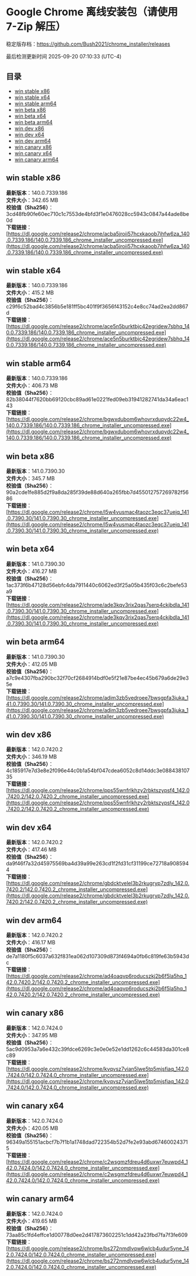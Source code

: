 # Google Chrome 离线安装包（请使用 7-Zip 解压）
稳定版存档：<https://github.com/Bush2021/chrome_installer/releases>

最后检测更新时间
2025-09-20 07:10:33 (UTC-4)

## 目录
* [win stable x86](https://github.com/Bush2021/chrome_installer?tab=readme-ov-file#win-stable-x86)
* [win stable x64](https://github.com/Bush2021/chrome_installer?tab=readme-ov-file#win-stable-x64)
* [win stable arm64](https://github.com/Bush2021/chrome_installer?tab=readme-ov-file#win-stable-arm64)
* [win beta x86](https://github.com/Bush2021/chrome_installer?tab=readme-ov-file#win-beta-x86)
* [win beta x64](https://github.com/Bush2021/chrome_installer?tab=readme-ov-file#win-beta-x64)
* [win beta arm64](https://github.com/Bush2021/chrome_installer?tab=readme-ov-file#win-beta-arm64)
* [win dev x86](https://github.com/Bush2021/chrome_installer?tab=readme-ov-file#win-dev-x86)
* [win dev x64](https://github.com/Bush2021/chrome_installer?tab=readme-ov-file#win-dev-x64)
* [win dev arm64](https://github.com/Bush2021/chrome_installer?tab=readme-ov-file#win-dev-arm64)
* [win canary x86](https://github.com/Bush2021/chrome_installer?tab=readme-ov-file#win-canary-x86)
* [win canary x64](https://github.com/Bush2021/chrome_installer?tab=readme-ov-file#win-canary-x64)
* [win canary arm64](https://github.com/Bush2021/chrome_installer?tab=readme-ov-file#win-canary-arm64)

## win stable x86
**最新版本**：140.0.7339.186  
**文件大小**：342.65 MB  
**校验值（Sha256）**：3cd48fb90fe60ec710c1c7553de4bfd3f1e0476028cc5943c0847a44ade8be0d  
**下载链接**：[https://dl.google.com/release2/chrome/acba5jroii57hcxkaoob7ihfw6za_140.0.7339.186/140.0.7339.186_chrome_installer_uncompressed.exe](https://dl.google.com/release2/chrome/acba5jroii57hcxkaoob7ihfw6za_140.0.7339.186/140.0.7339.186_chrome_installer_uncompressed.exe)  

## win stable x64
**最新版本**：140.0.7339.186  
**文件大小**：415.2 MB  
**校验值（Sha256）**：c29f6c52bad4c3856b5e181ff5bc401f9f3656f43152c4e8cc74ad2ea2dd867d  
**下载链接**：[https://dl.google.com/release2/chrome/ace5n5burktbjc42egridew7sbhq_140.0.7339.186/140.0.7339.186_chrome_installer_uncompressed.exe](https://dl.google.com/release2/chrome/ace5n5burktbjc42egridew7sbhq_140.0.7339.186/140.0.7339.186_chrome_installer_uncompressed.exe)  

## win stable arm64
**最新版本**：140.0.7339.186  
**文件大小**：406.73 MB  
**校验值（Sha256）**：82b38044f7620bb69120cbc89ad61e0221fed09eb31941282741da34a6eac143  
**下载链接**：[https://dl.google.com/release2/chrome/bgwxdubom6whovrxdupydc22w4_140.0.7339.186/140.0.7339.186_chrome_installer_uncompressed.exe](https://dl.google.com/release2/chrome/bgwxdubom6whovrxdupydc22w4_140.0.7339.186/140.0.7339.186_chrome_installer_uncompressed.exe)  

## win beta x86
**最新版本**：141.0.7390.30  
**文件大小**：345.7 MB  
**校验值（Sha256）**：90a2cde1fe885d2f9a8da285f39de88d640a265fbb7d455012757269782f5686  
**下载链接**：[https://dl.google.com/release2/chrome/l5w4vusmac4taozc3eqc37uejq_141.0.7390.30/141.0.7390.30_chrome_installer_uncompressed.exe](https://dl.google.com/release2/chrome/l5w4vusmac4taozc3eqc37uejq_141.0.7390.30/141.0.7390.30_chrome_installer_uncompressed.exe)  

## win beta x64
**最新版本**：141.0.7390.30  
**文件大小**：416.27 MB  
**校验值（Sha256）**：1ac373f6b47128d56ebfc4da7911440c6062ed3f25a05b435f03c6c2befe53a9  
**下载链接**：[https://dl.google.com/release2/chrome/ade3kqv3rix2qas7serp4ckjbdla_141.0.7390.30/141.0.7390.30_chrome_installer_uncompressed.exe](https://dl.google.com/release2/chrome/ade3kqv3rix2qas7serp4ckjbdla_141.0.7390.30/141.0.7390.30_chrome_installer_uncompressed.exe)  

## win beta arm64
**最新版本**：141.0.7390.30  
**文件大小**：412.05 MB  
**校验值（Sha256）**：a7c9e4307fba290bc32f70cf2684914bdf0e5f21e87be4ec45b679a6de29e35e  
**下载链接**：[https://dl.google.com/release2/chrome/adim3zb5vedroee7bwsgpfa3juka_141.0.7390.30/141.0.7390.30_chrome_installer_uncompressed.exe](https://dl.google.com/release2/chrome/adim3zb5vedroee7bwsgpfa3juka_141.0.7390.30/141.0.7390.30_chrome_installer_uncompressed.exe)  

## win dev x86
**最新版本**：142.0.7420.2  
**文件大小**：346.19 MB  
**校验值（Sha256）**：4c185917e7d3e8e2f096e44c0b1a54bf047cdea6052c8d14ddc3e08843810735  
**下载链接**：[https://dl.google.com/release2/chrome/pps55wnfrlkhzy2rbktszypsf4_142.0.7420.2/142.0.7420.2_chrome_installer_uncompressed.exe](https://dl.google.com/release2/chrome/pps55wnfrlkhzy2rbktszypsf4_142.0.7420.2/142.0.7420.2_chrome_installer_uncompressed.exe)  

## win dev x64
**最新版本**：142.0.7420.2  
**文件大小**：417.46 MB  
**校验值（Sha256）**：da9f46f7a32d45975569ba4d39a99e263cd1f2fd31cf31199ce72718a9085944  
**下载链接**：[https://dl.google.com/release2/chrome/gbdcktvelel3b2rkugryp7zdly_142.0.7420.2/142.0.7420.2_chrome_installer_uncompressed.exe](https://dl.google.com/release2/chrome/gbdcktvelel3b2rkugryp7zdly_142.0.7420.2/142.0.7420.2_chrome_installer_uncompressed.exe)  

## win dev arm64
**最新版本**：142.0.7420.2  
**文件大小**：416.17 MB  
**校验值（Sha256）**：de7a1180f5c6037a632f831ea062d107309d873f4694a0fb6c819fe63b5943dc  
**下载链接**：[https://dl.google.com/release2/chrome/ad4oaqvp6roducszkj2b6f5la5hq_142.0.7420.2/142.0.7420.2_chrome_installer_uncompressed.exe](https://dl.google.com/release2/chrome/ad4oaqvp6roducszkj2b6f5la5hq_142.0.7420.2/142.0.7420.2_chrome_installer_uncompressed.exe)  

## win canary x86
**最新版本**：142.0.7424.0  
**文件大小**：347.95 MB  
**校验值（Sha256）**：5ac9d0953a7a6e432c39fdce6269c3e0e0e52e1dd1262c6c44583da301ce8c89  
**下载链接**：[https://dl.google.com/release2/chrome/kvqvsz7vian5lwe5tp5mjsfiaq_142.0.7424.0/142.0.7424.0_chrome_installer_uncompressed.exe](https://dl.google.com/release2/chrome/kvqvsz7vian5lwe5tp5mjsfiaq_142.0.7424.0/142.0.7424.0_chrome_installer_uncompressed.exe)  

## win canary x64
**最新版本**：142.0.7424.0  
**文件大小**：420.05 MB  
**校验值（Sha256）**：96349a155151acbcf7b7f1b1a1748dad722354b52d7fe2e93abd674600243715  
**下载链接**：[https://dl.google.com/release2/chrome/c2wsgmzfdreu4d6uxwr7euwpd4_142.0.7424.0/142.0.7424.0_chrome_installer_uncompressed.exe](https://dl.google.com/release2/chrome/c2wsgmzfdreu4d6uxwr7euwpd4_142.0.7424.0/142.0.7424.0_chrome_installer_uncompressed.exe)  

## win canary arm64
**最新版本**：142.0.7424.0  
**文件大小**：419.65 MB  
**校验值（Sha256）**：73aa85c1fd4effce1d00778d0ee2d417873602251c1dd42a23fbd7fa7f3fe609  
**下载链接**：[https://dl.google.com/release2/chrome/bs272nmdlvqw6wlcb4udur5yne_142.0.7424.0/142.0.7424.0_chrome_installer_uncompressed.exe](https://dl.google.com/release2/chrome/bs272nmdlvqw6wlcb4udur5yne_142.0.7424.0/142.0.7424.0_chrome_installer_uncompressed.exe)  

